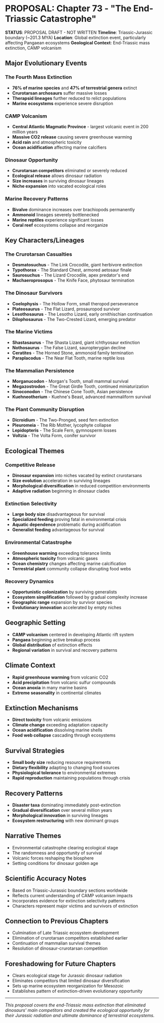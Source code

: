 # PROPOSAL: Chapter 73 - "The End-Triassic Catastrophe"

**STATUS**: PROPOSAL DRAFT - NOT WRITTEN
**Timeline**: Triassic-Jurassic boundary (~201.3 MYA)
**Location**: Global extinction event, particularly affecting Pangaean ecosystems
**Geological Context**: End-Triassic mass extinction, CAMP volcanism

## Major Evolutionary Events

### The Fourth Mass Extinction
- **76% of marine species** and **47% of terrestrial genera** extinct
- **Crurotarsan archosaurs** suffer massive losses
- **Therapsid lineages** further reduced to relict populations
- **Marine ecosystems** experience severe disruption

### CAMP Volcanism
- **Central Atlantic Magmatic Province** - largest volcanic event in 200 million years
- **Massive CO2 release** causing severe greenhouse warming
- **Acid rain** and atmospheric toxicity
- **Ocean acidification** affecting marine calcifiers

### Dinosaur Opportunity
- **Crurotarsan competitors** eliminated or severely reduced
- **Ecological release** allows dinosaur radiation
- **Size increases** in surviving dinosaur lineages
- **Niche expansion** into vacated ecological roles

### Marine Recovery Patterns
- **Bivalve** dominance increases over brachiopods permanently
- **Ammonoid** lineages severely bottlenecked
- **Marine reptiles** experience significant losses
- **Coral reef** ecosystems collapse and reorganize

## Key Characters/Lineages

### The Crurotarsan Casualties
- **Desmatosuchus** - The Link Crocodile, giant herbivore extinction
- **Typothorax** - The Standard Chest, armored aetosaur finale
- **Saurosuchus** - The Lizard Crocodile, apex predator's end
- **Machaeroprosopus** - The Knife Face, phytosaur termination

### The Dinosaur Survivors
- **Coelophysis** - The Hollow Form, small theropod perseverance
- **Plateosaurus** - The Flat Lizard, prosauropod survivor
- **Lesothosaurus** - The Lesotho Lizard, early ornithischian continuation
- **Dilophosaurus** - The Two-Crested Lizard, emerging predator

### The Marine Victims
- **Shastasaurus** - The Shasta Lizard, giant ichthyosaur extinction
- **Nothosaurus** - The False Lizard, sauropterygian decline
- **Ceratites** - The Horned Stone, ammonoid family termination
- **Paraplacodus** - The Near Flat Tooth, marine reptile loss

### The Mammalian Persistence
- **Morganucodon** - Morgan's Tooth, small mammal survival
- **Megazostrodon** - The Great Girdle Tooth, continued miniaturization
- **Sinoconodon** - The Chinese Cone Tooth, Asian persistence
- **Kuehneotherium** - Kuehne's Beast, advanced mammaliform survival

### The Plant Community Disruption
- **Dicroidium** - The Two-Pronged, seed fern extinction
- **Pleuromeia** - The Rib Mother, lycophyte collapse
- **Lepidopteris** - The Scale Fern, gymnosperm losses
- **Voltzia** - The Volta Form, conifer survivor

## Ecological Themes

### Competitive Release
- **Dinosaur expansion** into niches vacated by extinct crurotarsans
- **Size evolution** acceleration in surviving lineages
- **Morphological diversification** in reduced competition environments
- **Adaptive radiation** beginning in dinosaur clades

### Extinction Selectivity
- **Large body size** disadvantageous for survival
- **Specialized feeding** proving fatal in environmental crisis
- **Aquatic dependence** problematic during acidification
- **Generalist feeding** advantageous for survival

### Environmental Catastrophe
- **Greenhouse warming** exceeding tolerance limits
- **Atmospheric toxicity** from volcanic gases
- **Ocean chemistry** changes affecting marine calcification
- **Terrestrial plant** community collapse disrupting food webs

### Recovery Dynamics
- **Opportunistic colonization** by surviving generalists
- **Ecosystem simplification** followed by gradual complexity increase
- **Geographic range** expansion by survivor species
- **Evolutionary innovation** accelerated by empty niches

## Geographic Setting
- **CAMP volcanism** centered in developing Atlantic rift system
- **Pangaea** beginning active breakup process
- **Global distribution** of extinction effects
- **Regional variation** in survival and recovery patterns

## Climate Context
- **Rapid greenhouse warming** from volcanic CO2
- **Acid precipitation** from volcanic sulfur compounds
- **Ocean anoxia** in many marine basins
- **Extreme seasonality** in continental climates

## Extinction Mechanisms
- **Direct toxicity** from volcanic emissions
- **Climate change** exceeding adaptation capacity
- **Ocean acidification** dissolving marine shells
- **Food web collapse** cascading through ecosystems

## Survival Strategies
- **Small body size** reducing resource requirements
- **Dietary flexibility** adapting to changing food sources
- **Physiological tolerance** to environmental extremes
- **Rapid reproduction** maintaining populations through crisis

## Recovery Patterns
- **Disaster taxa** dominating immediately post-extinction
- **Gradual diversification** over several million years
- **Morphological innovation** in surviving lineages
- **Ecosystem restructuring** with new dominant groups

## Narrative Themes
- Environmental catastrophe clearing ecological stage
- The randomness and opportunity of survival
- Volcanic forces reshaping the biosphere
- Setting conditions for dinosaur golden age

## Scientific Accuracy Notes
- Based on Triassic-Jurassic boundary sections worldwide
- Reflects current understanding of CAMP volcanism impacts
- Incorporates evidence for extinction selectivity patterns
- Characters represent major victims and survivors of extinction

## Connection to Previous Chapters
- Culmination of Late Triassic ecosystem development
- Elimination of crurotarsan competitors established earlier
- Continuation of mammalian survival themes
- Resolution of dinosaur-crurotarsan competition

## Foreshadowing for Future Chapters
- Clears ecological stage for Jurassic dinosaur radiation
- Eliminates competitors that limited dinosaur diversification
- Sets up marine ecosystem reorganization for Mesozoic
- Establishes pattern of extinction-driven evolutionary opportunity

---
*This proposal covers the end-Triassic mass extinction that eliminated dinosaurs' main competitors and created the ecological opportunity for their Jurassic radiation and ultimate dominance of terrestrial ecosystems.*